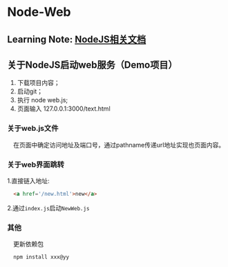 # Node-Web

## Learning Note: [NodeJS相关文档](https://www.douban.com/group/topic/35067110/)

## 关于NodeJS启动web服务（Demo项目）

1. 下载项目内容；
2. 启动git；
3. 执行 node web.js;
4. 页面输入 127.0.0.1:3000/text.html

### 关于web.js文件
&emsp;在页面中确定访问地址及端口号，通过pathname传递url地址实现也页面内容。

### 关于web界面跳转
1.直接链入地址:
``` html
  <a href='/new.html'>new</a>
```
2.通过`index.js`启动`NewWeb.js`

### 其他
&emsp;更新依赖包
``` javascript
  npm install xxx@yy
```
